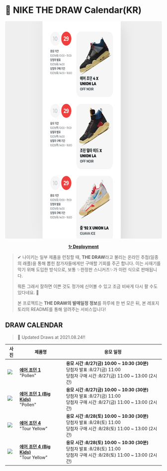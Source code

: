 # 👟 NIKE THE DRAW Calendar(KR)

<div align="center">
  <a href="https://junhoyeo.github.io/NIKE-THE-DRAW-Calendar/">
    <img src="./docs/images/preview.png" alt="Preview image of deployed application" height="700px" width="700px" />
  </a>
</div>

<p align="center">
  <a href="https://junhoyeo.github.io/NIKE-THE-DRAW-Calendar/">
    <strong>✨ Deployment</strong>
  </a>
</p>

> ✔ 나이키는 일부 제품을 런칭할 때, **THE DRAW**라고 불리는 온라인 추첨(일종의 래플)을 통해 뽑힌 참가자들에게만 구매할 기회를 주곤 합니다. 이는 사재기를 막기 위해 도입한 방식으로, 보통 ✨한정판 스니커즈✨가 이런 식으로 판매됩니다.
>
> 뭐튼 그래서 잘하면 이쁜 것도 정가에 신어볼 수 있고 조금 비싸게 다시 팔 수도 있다네요. 🤭
>
> 본 프로젝트는 **THE DRAW의 발매일정 정보**를 하루에 한 번 모은 뒤, 본 레포지토리의 README를 통해 알려주는 서비스입니다!

## DRAW CALENDAR

<!-- DRAW CALENDAR: START -->

> 👟 Updated Draws at 2021.08.24‼️

| 사진 | 제품명 | 응모 일정 |
| --- | ---- | ------- |
| <img src="https://static-breeze.nike.co.kr/kr/ko_kr/cmsstatic/product/555088-701/5544b54a-a0ed-4e4f-a39b-90060a29f7dc_primary.jpg?snkrBrowse" width="256" /> | <a href="https://www.nike.com/kr/launch/t/men/fw/basketball/555088-701/nyhm38/air-jordan-1-retro-high-og"><strong>에어 조던 1</strong><br /></a> "Pollen" | <strong>응모 시간 :8/27(금) 10:00 ~ 10:30 (30분)</strong><br />당첨자 발표 :8/27(금) 11:00<br />당첨자 구매 시간 :8/27(금) 11:00 ~ 13:00 (2시간) |
| <img src="https://static-breeze.nike.co.kr/kr/ko_kr/cmsstatic/product/575441-701/dfa0ef8c-31d4-4695-897d-9b1447c2c2a5_primary.jpg?snkrBrowse" width="256" /> | <a href="https://www.nike.com/kr/launch/t/junior/fw/basketball/575441-701/dphp56/air-jordan-1-retro-high-og-gs"><strong>에어 조던 1 (Big Kids)</strong><br /></a> "Pollen" | <strong>응모 시간 :8/27(금) 10:00 ~ 10:30 (30분)</strong><br />당첨자 발표 :8/27(금) 11:00<br />당첨자 구매 시간 :8/27(금) 11:00 ~ 13:00 (2시간) |
| <img src="https://static-breeze.nike.co.kr/kr/ko_kr/cmsstatic/product/CT8527-700/2e310ec6-1b86-493d-ad18-d5e330154e83_primary.jpg?snkrBrowse" width="256" /> | <a href="https://www.nike.com/kr/launch/t/men/fw/basketball/CT8527-700/zowf58/air-jordan-4-retro"><strong>에어 조던 4</strong><br /></a> "Tour Yellow" | <strong>응모 시간 :8/28(토) 10:00 ~ 10:30 (30분)</strong><br />당첨자 발표 :8/28(토) 11:00<br />당첨자 구매 시간 :8/28(토) 11:00 ~ 13:00 (2시간) |
| <img src="https://static-breeze.nike.co.kr/kr/ko_kr/cmsstatic/product/408452-700/d8af0d2f-070a-41b2-b175-55da033cd3a9_primary.jpg?snkrBrowse" width="256" /> | <a href="https://www.nike.com/kr/launch/t/junior/fw/basketball/408452-700/gdyi43/air-jordan-4-retro-gs"><strong>에어 조던 4 (Big Kids)</strong><br /></a> "Tour Yellow" | <strong>응모 시간 :8/28(토) 10:00 ~ 10:30 (30분)</strong><br />당첨자 발표 :8/28(토) 11:00<br />당첨자 구매 시간 :8/28(토) 11:00 ~ 13:00 (2시간) |

<!-- DRAW CALENDAR: END -->
